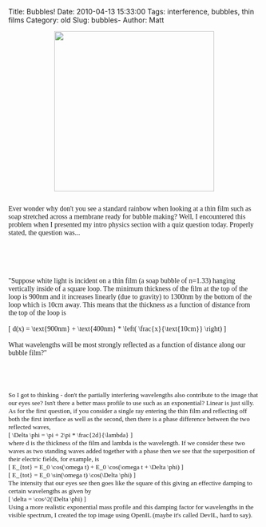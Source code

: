Title: Bubbles!
Date: 2010-04-13 15:33:00
Tags: interference, bubbles, thin films
Category: old
Slug: bubbles-
Author: Matt

<a href="http://3.bp.blogspot.com/_qY9DSyjj8Ro/S8TMvnGGX6I/AAAAAAAABzU/_o0PHaRQLmg/s1600/good-small.jpg" onblur="try {parent.deselectBloggerImageGracefully();} catch(e) {}"><img alt="" border="0" id="BLOGGER_PHOTO_ID_5459713766600368034" src="http://3.bp.blogspot.com/_qY9DSyjj8Ro/S8TMvnGGX6I/AAAAAAAABzU/_o0PHaRQLmg/s320/good-small.jpg" style="cursor: hand; cursor: pointer; display: block; height: 320px; margin: 0px auto 10px; text-align: center; width: 320px;" /></a><br /><span class="Apple-style-span" style="font-family: Georgia, 'Times New Roman', serif;">Ever wonder why don't you see a standard rainbow when looking at a thin film such as soap stretched across a membrane ready for bubble making?  Well, I encountered this problem when I presented my intro physics section with a quiz question today.  Properly stated, the question was...</span><br /><span class="Apple-style-span" style="font-family: Georgia, 'Times New Roman', serif;"><br /></span><br /><a name='more'></a><span class="Apple-style-span" style="font-family: Georgia, 'Times New Roman', serif;"><br /></span><br /><div><span class="Apple-style-span" style="font-family: Georgia, 'Times New Roman', serif;">"</span><span class="Apple-style-span" style="font-family: Georgia, 'Times New Roman', serif;">Suppose white light is incident on a thin film (a soap bubble of n=1.33) hanging vertically inside of a square loop.  The minimum thickness of the film at the top of the loop is 900nm and it increases linearly (due to gravity) to 1300nm by the bottom of the loop which is 10cm away.  This means that the thickness as a function of distance from the top of the loop is</span></div><div><span class="Apple-style-span" style="font-family: Georgia, 'Times New Roman', serif;"><br /></span> </div><div><span class="Apple-style-span" style="font-family: Georgia, 'Times New Roman', serif;">\[ d(x) = \text{900nm} + \text{400nm} * \left( \frac{x}{\text{10cm}} \right) \]</span></div><div><span class="Apple-style-span" style="font-family: Georgia, 'Times New Roman', serif;"><br /></span> </div><div><span class="Apple-style-span" style="font-family: Georgia, 'Times New Roman', serif;">What wavelengths will be most strongly reflected as a function of distance along our bubble film?"</span></div><div><br /><span class="Apple-style-span" style="font-family: Georgia, 'Times New Roman', serif;"><span class="Apple-style-span"></span></span><br /><span class="Apple-style-span" style="font-size: 15px;"><span class="Apple-style-span" style="font-family: 'times new roman';"></span></span><br /><span class="Apple-style-span" style="font-size: 15px;"><span class="Apple-style-span" style="font-family: 'times new roman';"></span></span><br /><span class="Apple-style-span" style="font-size: 15px;"><span class="Apple-style-span" style="font-family: 'times new roman';"><div align="LEFT" style="margin-bottom: 0in;"><span class="Apple-style-span" style="font-family: Georgia, 'Times New Roman', serif;"><span class="Apple-style-span" style="font-size: small;">So I got to thinking - don't the partially interfering wavelengths also contribute to the image that our eyes see?  Isn't there a better mass profile to use such as an exponential?  Linear is just silly.</span></span></div><div align="LEFT" style="margin-bottom: 0in;"><span class="Apple-style-span" style="font-family: Georgia, 'Times New Roman', serif;"><span class="Apple-style-span" style="font-size: small;">As for the first question, if you consider a single ray entering the thin film and reflecting off both the first interface as well as the second, then there is a phase difference between the two reflected waves,</span></span></div><div align="LEFT" style="margin-bottom: 0in;"><span class="Apple-style-span" style="font-family: Georgia, 'Times New Roman', serif;"><span class="Apple-style-span" style="font-size: small;">\[ \Delta \phi = \pi + 2\pi * \frac{2d}{\lambda} \]</span></span></div><div align="LEFT" style="margin-bottom: 0in;"><span class="Apple-style-span" style="font-family: Georgia, 'Times New Roman', serif;"><span class="Apple-style-span" style="font-size: small;">where d is the thickness of the film and lambda is the wavelength.  If we consider these two waves as two standing waves added together with a phase then we see that the superposition of their electric fields, for example, is</span></span></div><div align="LEFT" style="margin-bottom: 0in;"><span class="Apple-style-span" style="font-family: Georgia, 'Times New Roman', serif;"><span class="Apple-style-span" style="font-size: small;">\[ E_{tot} = E_0 \cos(\omega t) + E_0 \cos(\omega t + \Delta \phi) \]</span></span></div><div align="LEFT" style="margin-bottom: 0in;"><span class="Apple-style-span" style="font-family: Georgia, 'Times New Roman', serif;"><span class="Apple-style-span" style="font-size: small;">\[ E_{tot} = E_0 \sin(\omega t) \cos(\Delta \phi) \]</span></span></div><div align="LEFT" style="margin-bottom: 0in;"><span class="Apple-style-span" style="font-family: Georgia, 'Times New Roman', serif;"><span class="Apple-style-span" style="font-size: small;">The intensity that our eyes see then goes like the square of this giving an effective damping to certain wavelengths as given by</span></span></div><div align="LEFT" style="margin-bottom: 0in;"><span class="Apple-style-span" style="font-family: Georgia, 'Times New Roman', serif;"><span class="Apple-style-span" style="font-size: small;">\[ \delta = \cos^2(\Delta \phi) \]</span></span></div><div align="LEFT" style="margin-bottom: 0in;"><span class="Apple-style-span" style="font-family: Georgia, 'Times New Roman', serif;"><span class="Apple-style-span" style="font-size: small;">Using a more realistic exponential mass profile and this damping factor for wavelengths in the visible spectrum, I created the top image using OpenIL (maybe it's called DevIL, hard to say).  </span></span></div><div align="LEFT" style="margin-bottom: 0in;"><span class="Apple-style-span" style="font-family: georgia;"><br /></span></div></span></span></div><div align="LEFT" style="margin-bottom: 0in;"></div>
